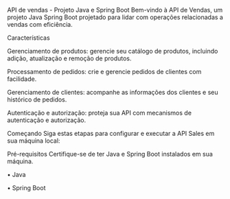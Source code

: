API de vendas - Projeto Java e Spring Boot
Bem-vindo à API de Vendas, um projeto Java Spring Boot projetado para lidar com operações relacionadas a vendas com eficiência.

Características

Gerenciamento de produtos: gerencie seu catálogo de produtos, incluindo adição, atualização e remoção de produtos.

Processamento de pedidos: crie e gerencie pedidos de clientes com facilidade.

Gerenciamento de clientes: acompanhe as informações dos clientes e seu histórico de pedidos.

Autenticação e autorização: proteja sua API com mecanismos de autenticação e autorização.

Começando
Siga estas etapas para configurar e executar a API Sales em sua máquina local:

Pré-requisitos
Certifique-se de ter Java e Spring Boot instalados em sua máquina.

• Java

• Spring Boot 
